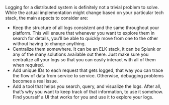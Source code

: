 Logging for a distributed system is definitely not a trivial problem to solve. While the actual implementation might change based on your particular tech stack, the main aspects to consider are:

- Keep the structure of all logs consistent and the same throughout your platform. This will ensure that whenever you want to explore them in search for details, you’ll be able to quickly move from one to the other without having to change anything.
- Centralize them somewhere. It can be an ELK stack, it can be Splunk or any of the many solutions available out there. Just make sure you centralize all your logs so that you can easily interact with all of them when required.
- Add unique IDs to each request that gets logged, that way you can trace the flow of data from service to service. Otherwise, debugging problems becomes a real issue.
- Add a tool that helps you search, query, and visualize the logs. After all, that’s why you want to keep track of that information, to use it somehow. Find yourself a UI that works for you and use it to explore your logs.
